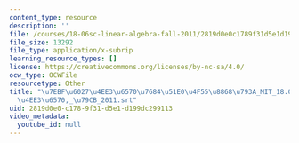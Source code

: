 ```yaml
---
content_type: resource
description: ''
file: /courses/18-06sc-linear-algebra-fall-2011/2819d0e0c1789f31d5e1d199dc299113_7ebf60274ee36570768451e04f558868793a_MIT_18.06SC_7ebf60274ee36570-_79cb_2011.srt
file_size: 13292
file_type: application/x-subrip
learning_resource_types: []
license: https://creativecommons.org/licenses/by-nc-sa/4.0/
ocw_type: OCWFile
resourcetype: Other
title: "\u7EBF\u6027\u4EE3\u6570\u7684\u51E0\u4F55\u8868\u793A_MIT_18.06SC_\u7EBF\u6027\
  \u4EE3\u6570,_\u79CB_2011.srt"
uid: 2819d0e0-c178-9f31-d5e1-d199dc299113
video_metadata:
  youtube_id: null
---
```


